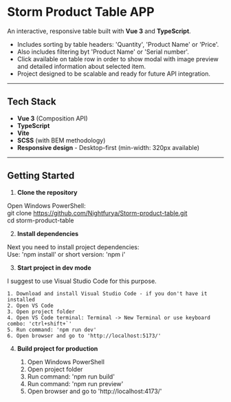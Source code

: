 # Storm Product Table APP

An interactive, responsive table built with **Vue 3** and **TypeScript**.

- Includes sorting by table headers: 'Quantity', 'Product Name' or 'Price'.
- Also includes filtering byt 'Product Name' or 'Serial number'.
- Click available on table row in order to show modal with image preview and detailed information about selected item.
- Project designed to be scalable and ready for future API integration.

---

## Tech Stack

- **Vue 3** (Composition API)
- **TypeScript**
- **Vite**
- **SCSS** (with BEM methodology)
- **Responsive design** - Desktop-first (min-width: 320px available)

---

## Getting Started

1. **Clone the repository**

Open Windows PowerShell:<br />
git clone https://github.com/Nightfurya/Storm-product-table.git<br />
cd storm-product-table

2. **Install dependencies**

Next you need to install project dependencies:<br />
Use: 'npm install' or short version: 'npm i'

3. **Start project in dev mode**

I suggest to use Visual Studio Code for this purpose.

    1. Download and install Visual Studio Code - if you don't have it installed
    2. Open VS Code
    3. Open project folder
    4. Open VS Code terminal: Terminal -> New Terminal or use keyboard combo: 'ctrl+shift+`'
    5. Run command: 'npm run dev'
    6. Open browser and go to 'http://localhost:5173/'

4. **Build project for production**

   1. Open Windows PowerShell
   2. Open project folder
   3. Run command: 'npm run build'
   4. Run command: 'npm run preview'
   5. Open browser and go to 'http://localhost:4173/'
